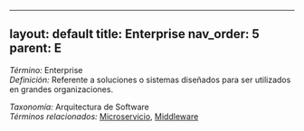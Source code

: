 
---
layout: default
title: Enterprise
nav_order: 5
parent: E
---

*Término:* Enterprise  
*Definición:* Referente a soluciones o sistemas diseñados para ser utilizados en grandes organizaciones.

*Taxonomía:* Arquitectura de Software  
*Términos relacionados:* [Microservicio](https://maleniski.github.io/diccionario-angl-tec-mx/docs/alfabeticamente/M/microservicio/), [Middleware](https://maleniski.github.io/diccionario-angl-tec-mx/docs/alfabeticamente/M/middleware/)
